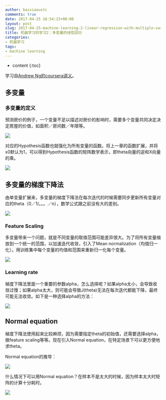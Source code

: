 ```yaml
---
author: baixiaoustc
comments: true
date: 2017-04-25 16:54:23+00:00
layout: post
slug: 2017-04-25-machine-learning-2-linear-regression-with-multiple-variables
title: 机器学习的学习2：多变量的线性回归
categories:
- 机器学习
tags:
- machine learning
---
```


* content 
{:toc}


学习自[Andrew Ng的coursera讲义](https://www.coursera.org/learn/machine-learning/home/welcome)。

## 多变量

### 多变量的定义

预测房价的例子，一个变量不足以描述对房价的影响时，需要多个变量共同决定决定房屋的价值，如面积／房间数／年限等。

![](http://image99.renyit.com/image/Jietu20170425-091624@2x.jpg)

对应的Hypothesis函数也就强化为所有变量的函数。将上一章的函数扩展，并将x0默认为1，可以得到Hypothesis函数的矩阵数学表示，即theta向量的逆和X向量的乘。

![](http://image99.renyit.com/image/Jietu20170425-092131@2x.jpg)

## 多变量的梯度下降法

由单变量扩展来，多变量的梯度下降法在每次迭代的时候需要同步更新所有变量对应的theta（0／1/。。。／n），数学公式跟之前没有大的差别。

![](http://image99.renyit.com/image/Jietu20170425-092635@2x.jpg)

### Feature Scaling

多变量带来一个问题，就是不同变量的取值范围可能差异很大。为了将所有变量缩放到一个统一的范围，以加速迭代收敛，引入了Mean normalization（均值归一化）。用训练集中每个变量的均值和范围来重新归一化每个变量。

![](http://image99.renyit.com/image/Jietu20170425-094355@2x.jpg)

### Learning rate

梯度下降法里面一个重要的参数alpha，怎么选择呢？如果alpha太小，会导致收敛过慢；如果alpha太大，则可能会导致J(theta)无法在每次迭代都能下降，最终可能无法收敛。如下是一种选择alpha的方法：

![](http://image99.renyit.com/image/Jietu20170508-092419@2x.jpg)

## Normal equation

梯度下降法使用起来比较麻烦，因为需要指定theta的初始值，还需要选择alpha，做feature scaling等等。现在引入Normal equation，在特定场景下可以更方便地求theta。

Normal equation的推导：

![](http://image99.renyit.com/image/Jietu20170508-100522@2x.jpg)

什么情况下可以用Normal equation？在样本不是太大的时候，因为样本太大时矩阵的计算十分耗时。

![](http://image99.renyit.com/image/Jietu20170508-100848@2x.jpg)
